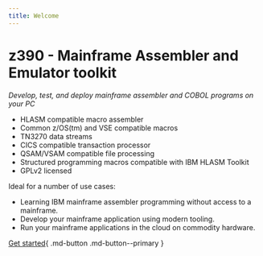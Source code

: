 ```yaml
---
title: Welcome
---
```


# z390 - Mainframe Assembler and Emulator toolkit

*Develop, test, and deploy mainframe assembler and COBOL programs on your PC*

* HLASM compatible macro assembler
* Common z/OS(tm) and VSE compatible macros
* TN3270 data streams
* CICS compatible transaction processor
* QSAM/VSAM compatible file processing
* Structured programming macros compatible with IBM HLASM Toolkit
* GPLv2 licensed

Ideal for a number of use cases:

* Learning IBM mainframe assembler programming without access to a mainframe.
* Develop your mainframe application using modern tooling.
* Run your mainframe applications in the cloud on commodity hardware.

[Get started](getting_started){ .md-button .md-button--primary }
